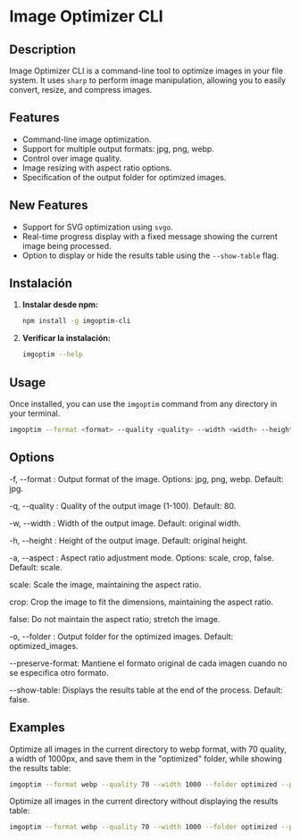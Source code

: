 # Image Optimizer CLI

## Description

Image Optimizer CLI is a command-line tool to optimize images in your file system. It uses `sharp` to perform image manipulation, allowing you to easily convert, resize, and compress images.

## Features

* Command-line image optimization.
* Support for multiple output formats: jpg, png, webp.
* Control over image quality.
* Image resizing with aspect ratio options.
* Specification of the output folder for optimized images.

## New Features

* Support for SVG optimization using `svgo`.
* Real-time progress display with a fixed message showing the current image being processed.
* Option to display or hide the results table using the `--show-table` flag.

## Instalación

1. **Instalar desde npm:**

    ```bash
    npm install -g imgoptim-cli
    ```

2. **Verificar la instalación:**

    ```bash
    imgoptim --help
    ```

## Usage

Once installed, you can use the `imgoptim` command from any directory in your terminal.

```bash
imgoptim --format <format> --quality <quality> --width <width> --height <height> --aspect <aspect> --folder <folder> --preserve-format --show-table
```

## Options
-f, --format <format>: Output format of the image. Options: jpg, png, webp. Default: jpg.

-q, --quality <quality>: Quality of the output image (1-100). Default: 80.

-w, --width <width>: Width of the output image. Default: original width.

-h, --height <height>: Height of the output image. Default: original height.

-a, --aspect <aspect>: Aspect ratio adjustment mode. Options: scale, crop, false. Default: scale.

scale: Scale the image, maintaining the aspect ratio.

crop: Crop the image to fit the dimensions, maintaining the aspect ratio.

false: Do not maintain the aspect ratio; stretch the image.

-o, --folder <folder>: Output folder for the optimized images. Default: optimized_images.

--preserve-format: Mantiene el formato original de cada imagen cuando no se especifica otro formato.

--show-table: Displays the results table at the end of the process. Default: false.

## Examples
Optimize all images in the current directory to webp format, with 70 quality, a width of 1000px, and save them in the "optimized" folder, while showing the results table:

```bash
imgoptim --format webp --quality 70 --width 1000 --folder optimized --preserve-format --show-table
```

Optimize all images in the current directory without displaying the results table:

```bash
imgoptim --format webp --quality 70 --width 1000 --folder optimized --preserve-format
```